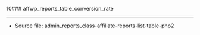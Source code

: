 10### affwp_reports_table_conversion_rate

----

- Source file: admin_reports_class-affiliate-reports-list-table-php2